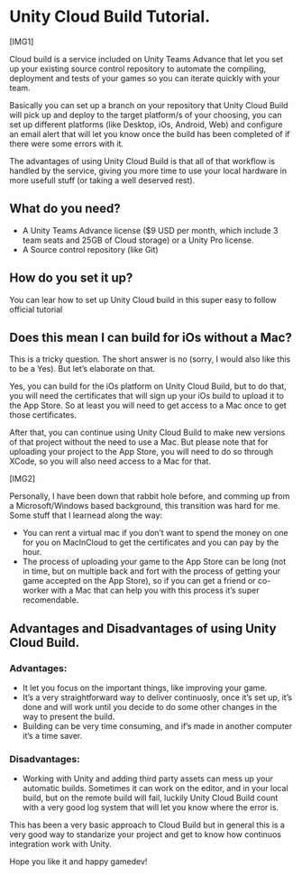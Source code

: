 # Unity Cloud Build Tutorial.
[IMG1]

Cloud build is a service included on Unity Teams Advance that let you set up your existing source control repository to automate the compiling, deployment and tests of your games so you can iterate quickly with your team.

Basically you can set up a branch on your repository that Unity Cloud Build will pick up and deploy to the target platform/s of your choosing, you can set up different platforms (like Desktop, iOs, Android, Web) and configure an email alert that will let you know once the build has been completed of if there were some errors with it.

The advantages of using Unity Cloud Build is that all of that workflow is handled by the service, giving you more time to use your local hardware in more usefull stuff (or taking a well deserved rest).

## What do you need?
- A Unity Teams Advance license ($9 USD per month, which include 3 team seats and 25GB of Cloud storage) or a Unity Pro license.
- A Source control repository (like Git)

## How do you set it up?
You can lear how to set up Unity Cloud build in this super easy to follow official tutorial

## Does this mean I can build for iOs without a Mac?
This is a tricky question. The short answer is no (sorry, I would also like this to be a Yes). But let’s elaborate on that.

Yes, you can build for the iOs platform on Unity Cloud Build, but to do that, you will need the certificates that will sign up your iOs build to upload it to the App Store. So at least you will need to get access to a Mac once to get those certificates.

After that, you can continue using Unity Cloud Build to make new versions of that project without the need to use a Mac. But please note that for uploading your project to the App Store, you will need to do so through XCode, so you will also need access to a Mac for that.

[IMG2]

Personally, I have been down that rabbit hole before, and comming up from a Microsoft/Windows based background, this transition was hard for me. Some stuff that I learnead along the way:

- You can rent a virtual mac if you don’t want to spend the money on one for you on MacInCloud to get the certificates and you can pay by the hour.
- The process of uploading your game to the App Store can be long (not in time, but on multiple back and fort with the process of getting your game accepted on the App Store), so if you can get a friend or co-worker with a Mac that can help you with this process it’s super recomendable.

## Advantages and Disadvantages of using Unity Cloud Build.

### Advantages:
- It let you focus on the important things, like improving your game.
- It’s a very straightforward way to deliver continuosly, once it’s set up, it’s done and will work until you decide to do some other changes in the way to present the build.
- Building can be very time consuming, and if’s made in another computer it’s a time saver.

### Disadvantages:
- Working with Unity and adding third party assets can mess up your automatic builds. Sometimes it can work on the editor, and in your local build, but on the remote build will fail, luckily Unity Cloud Build count with a very good log system that will let you know where the error is.

This has been a very basic approach to Cloud Build but in general this is a very good way to standarize your project and get to know how continuos integration work with Unity.

Hope you like it and happy gamedev!
